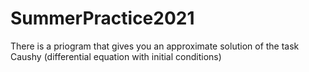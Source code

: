 # SummerPractice2021
There is a priogram that gives you an approximate solution of the task Caushy (differential equation with initial conditions)
